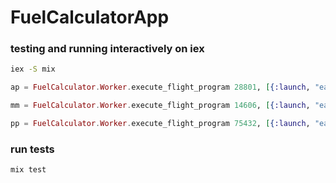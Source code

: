 # FuelCalculatorApp

### testing and running interactively on iex
```bash
iex -S mix
```

```elixir
ap = FuelCalculator.Worker.execute_flight_program 28801, [{:launch, "earth"}, {:land, "moon"}, {:launch, "moon"}, {:land, "earth"}]

mm = FuelCalculator.Worker.execute_flight_program 14606, [{:launch, "earth"}, {:land, "mars"}, {:launch, "mars"}, {:land, "earth"}]

pp = FuelCalculator.Worker.execute_flight_program 75432, [{:launch, "earth"}, {:land, "moon"}, {:launch, "moon"}, {:land, "mars"}, {:launch, "mars"}, {:land, "earth"}]

```

### run tests
```bash
mix test
```


